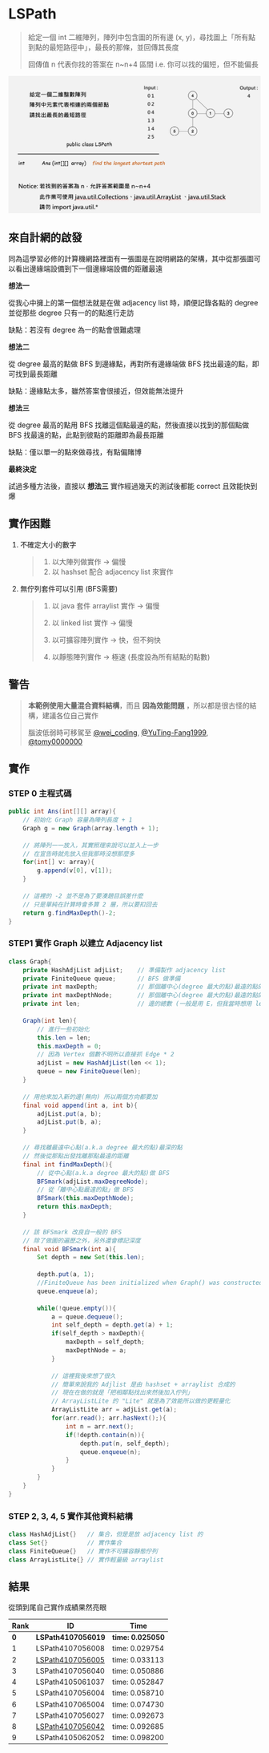 # LSPath

>
> 給定一個 int 二維陣列，陣列中包含圖的所有邊 (x, y)，尋找圖上「所有點到點的最短路徑中」，最長的那條，並回傳其長度
>
> 回傳值 n 代表你找的答案在 n~n+4 區間 i.e. 你可以找的偏短，但不能偏長
>

![指示](instruction.png)

## 來自計網的啟發

同為這學習必修的計算機網路裡面有一張圖是在說明網路的架構，其中從那張圖可以看出邊緣端設備到下一個邊緣端設備的距離最遠

__想法一__

從我心中擁上的第一個想法就是在做 adjacency list 時，順便記錄各點的 degree 並從那些 degree 只有一的的點進行走訪

缺點：若沒有 degree 為一的點會很難處理

__想法二__

從 degree 最高的點做 BFS 到邊緣點，再對所有邊緣端做 BFS 找出最遠的點，即可找到最長距離

缺點：邊緣點太多，雖然答案會很接近，但效能無法提升

__想法三__

從 degree 最高的點用 BFS 找離這個點最遠的點，然後直接以找到的那個點做 BFS 找最遠的點，此點到彼點的距離即為最長距離

缺點：僅以單一的點來做尋找，有點偏賭博

__最終決定__

試過多種方法後，直接以 __想法三__ 實作經過幾天的測試後都能 correct 且效能快到爆

## 實作困難

1. 不確定大小的數字

    > 1. 以大陣列做實作 → 偏慢
    > 2. 以 hashset 配合 adjacency list 來實作

2. 無佇列套件可以引用 (BFS需要)

    > 1. 以 java 套件 arraylist 實作 → 偏慢
    >
    > 2. 以 linked list 實作 → 偏慢
    >
    > 3. 以可擴容陣列實作 → 快，但不夠快
    >
    > 4. 以靜態陣列實作 → 極速 (長度設為所有結點的點數)


## 警告
>
> __本範例使用大量混合資料結構__，而且 __因為效能問題__ ，所以都是很古怪的結構，建議各位自己實作
>
> 腦波低弱時可移駕至 [@wei_coding](https://github.com/wei-coding/Algorithm/tree/master/hw07), [@YuTing-Fang1999](https://github.com/YuTing-Fang1999/Algorithms-Java/tree/master/hw07_LSPath), [@tomy0000000](https://github.com/tomy0000000/NCHU-Algorithms/tree/master/Homework%207)
>

## 實作


### STEP 0 主程式碼

```java
public int Ans(int[][] array){
    // 初始化 Graph 容量為陣列長度 + 1
    Graph g = new Graph(array.length + 1);

    // 將陣列一一放入，其實照理來說可以並入上一步
    // 在宣告時就先放入但我那時沒想那麼多
    for(int[] v: array){
        g.append(v[0], v[1]);
    }

    // 這裡的 -2 並不是為了要湊題目誤差什麼
    // 只是單純在計算時會多算 2 層，所以要扣回去
    return g.findMaxDepth()-2;
}
```

### STEP1 實作 Graph 以建立 Adjacency list

```java
class Graph{
    private HashAdjList adjList;    // 準備製作 adjacency list
    private FiniteQueue queue;      // BFS 做準備
    private int maxDepth;           // 那個離中心(degree 最大的點)最遠的點的距離
    private int maxDepthNode;       // 那個離中心(degree 最大的點)最遠的點的記號
    private int len;                // 邊的總數 (一般是用 E，但我當時想用 len)

    Graph(int len){
        // 進行一些初始化
        this.len = len;
        this.maxDepth = 0;
        // 因為 Vertex 個數不明所以直接抓 Edge * 2
        adjList = new HashAdjList(len << 1);
        queue = new FiniteQueue(len);
    }

    // 用他來加入新的邊(無向) 所以兩個方向都要加
    final void append(int a, int b){
        adjList.put(a, b);
        adjList.put(b, a);
    }

    // 尋找離最遠中心點(a.k.a degree 最大的點)最深的點
    // 然後從那點出發找離那點最遠的距離
    final int findMaxDepth(){
        // 從中心點(a.k.a degree 最大的點)做 BFS
        BFSmark(adjList.maxDegreeNode);
        // 從「離中心點最遠的點」做 BFS
        BFSmark(this.maxDepthNode);
        return this.maxDepth;
    }

    // 該 BFSmark 改良自一般的 BFS
    // 除了做圖的遍歷之外，另外還會標記深度
    final void BFSmark(int a){
        Set depth = new Set(this.len);

        depth.put(a, 1);
        //FiniteQueue has been initialized when Graph() was constructed
        queue.enqueue(a);

        while(!queue.empty()){
            a = queue.dequeue();
            int self_depth = depth.get(a) + 1;
            if(self_depth > maxDepth){
                maxDepth = self_depth;
                maxDepthNode = a;
            }

            // 這裡我後來想了很久
            // 簡單來說我的 Adjlist 是由 hashset + arraylist 合成的
            // 現在在做的就是「把相鄰點找出來然後加入佇列」
            // ArrayListLite 的 "Lite" 就是為了效能所以做的更輕量化
            ArrayListLite arr = adjList.get(a);
            for(arr.read(); arr.hasNext();){
                int n = arr.next();
                if(!depth.contain(n)){
                    depth.put(n, self_depth);
                    queue.enqueue(n);
                }
            }
        }
    }
}
```
### STEP 2, 3, 4, 5 實作其他資料結構

```java
class HashAdjList{}   // 集合，但是是放 adjacency list 的
class Set{}           // 實作集合
class FiniteQueue{}   // 實作不可擴容靜態佇列
class ArrayListLite{} // 實作輕量級 arraylist
```

## 結果

從頭到尾自己實作成績果然亮眼

<center>

|Rank |   ID              |        Time    |
|-----|-------------------|----------------|
| __0__ | __LSPath4107056019__  | __time: 0.025050__ |
|  1  | LSPath4107056008  | time: 0.029754 |
|  2  | [LSPath4107056005](https://github.com/YuTing-Fang1999/Algorithms-Java/tree/master/hw07_LSPath)  | time: 0.033113 |
|  3  | LSPath4107056040  | time: 0.050886 |
|  4  | LSPath4105061037  | time: 0.052847 |
|  5  | LSPath4107056004  | time: 0.058710 |
|  6  | LSPath4107065004  | time: 0.074730 |
|  7  | LSPath4107056027  | time: 0.092673 |
|  8  | [LSPath4107056042](https://github.com/tomy0000000/NCHU-Algorithms/tree/master/Homework%207)  | time: 0.092685 |
|  9  | LSPath4105062052  | time: 0.098200 |

</center>
